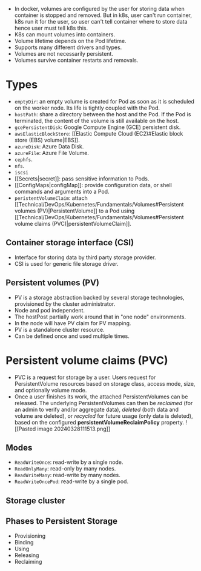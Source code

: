 - In docker, volumes are configured by the user for storing data when container is stopped and removed. But in k8s, user can't run container, k8s run it for the user, so user can't tell container where to store data hence user must tell k8s this.
- K8s can mount volumes into containers.
- Volume lifetime depends on the Pod lifetime.
- Supports many different drivers and types.
- Volumes are not necessarily persistent.
- Volumes survive container restarts and removals.
# Types
- `emptyDir`: an empty volume is created for Pod as soon as it is scheduled on the worker node. Its life is tightly coupled with the Pod.
- `hostPath`: share a directory between the host and the Pod. If the Pod is terminated, the content of the volume is still available on the host.
- `gcePersistentDisk`: Google Compute Engine (GCE) persistent disk.
- `awsElasticBlockStore`: [[Elastic Compute Cloud (EC2)#Elastic block store (EBS) volume|EBS]].
- `azureDisk`: Azure Data Disk.
- `azureFile`: Azure File Volume.
- `cephfs`.
- `nfs`.
- `iscsi`
- [[Secrets|secret]]: pass sensitive information to Pods.
- [[ConfigMaps|configMap]]: provide configuration data, or shell commands and arguments into a Pod.
- `peristentVolumeClaim`: attach [[Technical/DevOps/Kubernetes/Fundamentals/Volumes#Persistent volumes (PV)|PersistentVolume]] to a Pod using [[Technical/DevOps/Kubernetes/Fundamentals/Volumes#Persistent volume claims (PVC)|persistentVolumeClaim]].
## Container storage interface (CSI)
- Interface for storing data by third party storage provider.
- CSI is used for generic file storage driver.
## Persistent volumes (PV)
- PV is a storage abstraction backed by several storage technologies, provisioned by the cluster administrator.
- Node and pod independent.
- The hostPost partially work around that in "one node" environments.
- In the node will have PV claim for PV mapping.
- PV is a standalone cluster resource.
- Can be defined once and used multiple times.
# Persistent volume claims (PVC)
- PVC is a request for storage by a user. Users request for PersistentVolume resources based on storage class, access mode, size, and optionally volume mode.
- Once a user finishes its work, the attached PersistentVolumes can be released. The underlying PersistentVolumes can then be _reclaimed_ (for an admin to verify and/or aggregate data), _deleted_ (both data and volume are deleted), or _recycled_ for future usage (only data is deleted), based on the configured **persistentVolumeReclaimPolicy** property.
![[Pasted image 20240328111513.png]]
## Modes
- `ReadWriteOnce`: read-write by a single node.
- `ReadOnlyMany`: read-only by many nodes.
- `ReadWriteMany`: read-write by many nodes.
- `ReadWriteOncePod`: read-write by a single pod.
## Storage cluster
## Phases to Persistent Storage
- Provisioning
- Binding
- Using
- Releasing
- Reclaiming